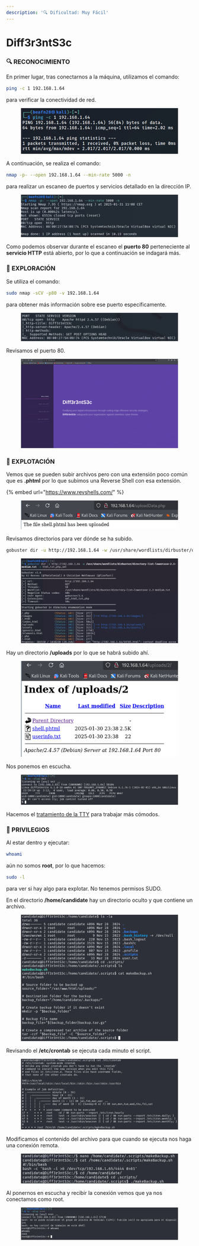 ```yaml
---
description: '🔍 Dificultad: Muy Fácil'
---
```


# Diff3r3ntS3c

### 🔍 **RECONOCIMIENTO**

En primer lugar, tras conectarnos a la máquina, utilizamos el comando:

```bash
ping -c 1 192.168.1.64
```

para verificar la conectividad de red.

<figure><img src="../../.gitbook/assets/image (4) (1) (1) (1) (1) (1) (1) (1) (1) (1) (1) (1) (1) (1) (1) (1) (1) (1) (1) (1) (1) (1) (1) (1) (1) (1) (1) (1) (1) (1) (1) (1) (1) (1) (1) (1) (1) (1) (1) (1) (1) (1) (1) (1) (1) (1) (1) (1) (1).png" alt=""><figcaption></figcaption></figure>

A continuación, se realiza el comando:

```bash
nmap -p- --open 192.168.1.64 --min-rate 5000 -n
```

para realizar un escaneo de puertos y servicios detallado en la dirección IP.

<figure><img src="../../.gitbook/assets/image (1082).png" alt=""><figcaption></figcaption></figure>

Como podemos observar durante el escaneo el **puerto 80** perteneciente al **servicio HTTP** está abierto, por lo que a continuación se indagará más.

### 🔎 **EXPLORACIÓN**

Se utiliza el comando:

```bash
sudo nmap -sCV -p80 -v 192.168.1.64
```

para obtener más información sobre ese puerto específicamente.

<figure><img src="../../.gitbook/assets/image (1083).png" alt=""><figcaption></figcaption></figure>

Revisamos el puerto 80.&#x20;

<figure><img src="../../.gitbook/assets/Captura de pantalla 2025-01-31 111248.png" alt=""><figcaption></figcaption></figure>

### 🚀 **EXPLOTACIÓN**

Vemos que se pueden subir archivos pero con una extensión poco común que es **.phtml** por lo que subimos una Reverse Shell con esa extensión.

{% embed url="https://www.revshells.com/" %}

<figure><img src="../../.gitbook/assets/image (1088).png" alt=""><figcaption></figcaption></figure>

Revisamos directorios para ver dónde se ha subido.

```bash
gobuster dir -u http://192.168.1.64 -w /usr/share/wordlists/dirbuster/directory-list-lowercase-2.3-medium.txt -x html,txt,php,xml
```

<figure><img src="../../.gitbook/assets/image (1087).png" alt=""><figcaption></figcaption></figure>

Hay un directorio **/uploads** por lo que se habrá subido ahí.

<figure><img src="../../.gitbook/assets/image (1089).png" alt=""><figcaption></figcaption></figure>

Nos ponemos en escucha.

<figure><img src="../../.gitbook/assets/image (1090).png" alt=""><figcaption></figcaption></figure>

Hacemos el [tratamiento de la TTY](https://invertebr4do.github.io/tratamiento-de-tty/) para trabajar más cómodos.

### 🔐 PRIVILEGIOS

Al estar dentro y ejecutar:

```bash
whoami
```

aún no somos **root**, por lo que hacemos:

```bash
sudo -l
```

para ver si hay algo para explotar. No tenemos permisos SUDO.

En el directorio **/home/candidate** hay un directorio oculto y que contiene un archivo.&#x20;

<figure><img src="../../.gitbook/assets/image (1091).png" alt=""><figcaption></figcaption></figure>

Revisando el **/etc/crontab** se ejecuta cada minuto el script.

<figure><img src="../../.gitbook/assets/image (1092).png" alt=""><figcaption></figcaption></figure>

Modificamos el contenido del archivo para que cuando se ejecuta nos haga una conexión remota.

<figure><img src="../../.gitbook/assets/image (1094).png" alt=""><figcaption></figcaption></figure>

Al ponernos en escucha y recibir la conexión vemos que ya nos conectamos como root.

<figure><img src="../../.gitbook/assets/image (1093).png" alt=""><figcaption></figcaption></figure>
